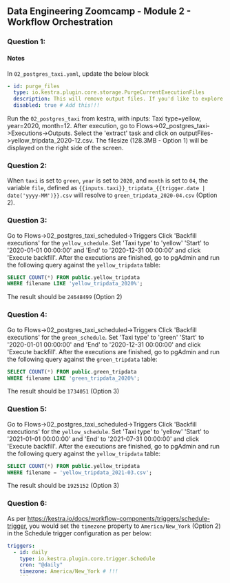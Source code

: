 ## Data Engineering Zoomcamp - Module 2 - Workflow Orchestration

### Question 1:

#### Notes

In `02_postgres_taxi.yaml`, update the below block

```yaml
- id: purge_files
  type: io.kestra.plugin.core.storage.PurgeCurrentExecutionFiles
  description: This will remove output files. If you'd like to explore Kestra outputs, disable it.
  disabled: true # Add this!!!
```

Run the `02_postgres_taxi` from kestra, with inputs: Taxi type=yellow, year=2020, month=12.
After execution, go to Flows->02_postgres_taxi->Executions->Outputs.
Select the 'extract' task and click on outputFiles->yellow_tripdata_2020-12.csv. The filesize (128.3MB - Option 1) will be displayed on the right side of the screen.

### Question 2:

When `taxi` is set to `green`, `year` is set to `2020`, and `month` is set to `04`, the variable `file`, defined as `{{inputs.taxi}}_tripdata_{{trigger.date | date('yyyy-MM')}}.csv` will resolve to `green_tripdata_2020-04.csv` (Option 2).

### Question 3:

Go to Flows->02_postgres_taxi_scheduled->Triggers
Click 'Backfill executions' for the `yellow_schedule`.
Set 'Taxi type' to 'yellow' 'Start' to '2020-01-01 00:00:00' and 'End' to '2020-12-31 00:00:00' and click 'Execute backfill'.
After the executions are finished, go to pgAdmin and run the following query against the `yellow_tripdata` table:

```sql
SELECT COUNT(*) FROM public.yellow_tripdata
WHERE filename LIKE 'yellow_tripdata_2020%';
```

The result should be `24648499` (Option 2)

### Question 4:

Go to Flows->02_postgres_taxi_scheduled->Triggers
Click 'Backfill executions' for the `green_schedule`.
Set 'Taxi type' to 'green' 'Start' to '2020-01-01 00:00:00' and 'End' to '2020-12-31 00:00:00' and click 'Execute backfill'.
After the executions are finished, go to pgAdmin and run the following query against the `green_tripdata` table:

```sql
SELECT COUNT(*) FROM public.green_tripdata
WHERE filename LIKE 'green_tripdata_2020%';
```

The result should be `1734051` (Option 3)

### Question 5:

Go to Flows->02_postgres_taxi_scheduled->Triggers
Click 'Backfill executions' for the `yellow_schedule`.
Set 'Taxi type' to 'yellow' 'Start' to '2021-01-01 00:00:00' and 'End' to '2021-07-31 00:00:00' and click 'Execute backfill'.
After the executions are finished, go to pgAdmin and run the following query against the `yellow_tripdata` table:

```sql
SELECT COUNT(*) FROM public.yellow_tripdata
WHERE filename = 'yellow_tripdata_2021-03.csv';
```

The result should be `1925152` (Option 3)

### Question 6:

As per https://kestra.io/docs/workflow-components/triggers/schedule-trigger, you would set the `timezone` property to `America/New_York` (Option 2) in the Schedule trigger configuration as per below:

````yaml
triggers:
  - id: daily
    type: io.kestra.plugin.core.trigger.Schedule
    cron: "@daily"
    timezone: America/New_York # !!!
    ```
````
